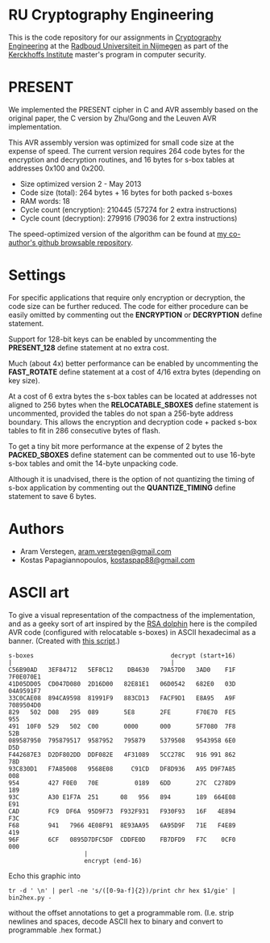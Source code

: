 RU Cryptography Engineering
===========================
This is the code repository for our assignments in
[Cryptography Engineering](http://rucryptoengineering.wordpress.com) at the 
[Radboud Universiteit in Nijmegen](http://www.ru.nl/) as part of the 
[Kerckhoffs Institute](http://kerckhoffs-institute.org/) master's program in
computer security.

PRESENT
=======
We implemented the PRESENT cipher in C and AVR assembly based on the original
paper, the C version by Zhu/Gong and the Leuven AVR implementation.

This AVR assembly version was optimized for small code size at the expense of
speed.
The current version requires 264 code bytes for the encryption and decryption
routines, and 16 bytes for s-box tables at addresses 0x100 and 0x200.

* Size optimized version 2 - May 2013
* Code size (total):           264 bytes + 16 bytes for both packed s-boxes
* RAM words:                    18
* Cycle count (encryption): 210445 (57274 for 2 extra instructions)
* Cycle count (decryption): 279916 (79036 for 2 extra instructions)

The speed-optimized version of the algorithm can be found at
[my co-author's github browsable repository](
https://github.com/kostaspap88/PRESENT_speed_implementation/).

Settings
========
For specific applications that require only encryption or decryption, the code
size can be further reduced.
The code for either procedure can be easily omitted by commenting out the
**ENCRYPTION** or **DECRYPTION** define statement.

Support for 128-bit keys can be enabled by uncommenting the **PRESENT_128**
define statement at no extra cost.

Much (about 4x) better performance can be enabled by uncommenting the
**FAST_ROTATE** define statement at a cost of 4/16 extra bytes (depending
on key size).

At a cost of 6 extra bytes the s-box tables can be located at addresses not
aligned to 256 bytes when the **RELOCATABLE_SBOXES** define statement is
uncommented, provided the tables do not span a 256-byte address boundary.
This allows the encryption and decryption code + packed s-box tables to fit in
286 consecutive bytes of flash.

To get a tiny bit more performance at the expense of 2 bytes the
**PACKED_SBOXES** define statement can be commented out to use 16-byte s-box
tables and omit the 14-byte unpacking code.

Although it is unadvised, there is the option of not quantizing the timing of
s-box application by commenting out the **QUANTIZE_TIMING** define statement
to save 6 bytes.

Authors
=======
 * Aram Verstegen, aram.verstegen@gmail.com
 * Kostas Papagiannopoulos, kostaspap88@gmail.com

ASCII art
=========
To give a visual representation of the compactness of the implementation, and
as a geeky sort of art inspired by the [RSA dolphin](
http://e-privacy.winstonsmith.info/2007/2005/2002/munitions/documents/rsafin)
here is the compiled AVR code (configured with relocatable s-boxes) in ASCII
hexadecimal as a banner.
(Created with [this script](https://gist.github.com/aczid/5703046).)

    s-boxes                                      decrypt (start+16)
    |                                            |
    C56B90AD   3EF84712   5EF8C12    DB4630   79A57D0   3AD0    F1F  7F0E070E1
    41D05DD05  CD047D080  2D16D00   82E81E1   06D0542   682E0   03D  04A9591F7
    33C0CAE08  894CA9598  81991F9   883CD13   FACF9D1   E8A95   A9F  7089504D0
    829   502  D08   295  089       5E8       2FE       F70E70  FE5     955
    491  10F0  529   502  C00       0000      000       5F7080  7F8     52B
    089587950  795879517  9587952   795879    5379508   9543958 6E0     D5D
    F442687E3  D2DF802DD  DDF082E   4F31089   5CC278C   916 991 862     78D
    93C830D1   F7A85008   9568E08     C91CD   DF8D936   A95 D9F7A85     008
    954        427 F0E0   70E          0189   6DD       27C  C278D9     189
    93C        A30 E1F7A  251      08   956   894       189  664E08     E91
    CAD        FC9  DF6A  95D9F73  F932F931   F930F93   16F   4E894     F3C
    F68        941   7966 4E08F91  8E93AA95   6A95D9F   71E   F4E89     419
    96F        6CF   0895D7DFC5DF  CDDFE0D    FB7DFD9   F7C    0CF0     000
                         |
                         encrypt (end-16)

Echo this graphic into

    tr -d ' \n' | perl -ne 's/([0-9a-f]{2})/print chr hex $1/gie' | bin2hex.py -

without the offset annotations to get a programmable rom.
(I.e. strip newlines and spaces, decode ASCII hex to binary and convert to
programmable .hex format.)

